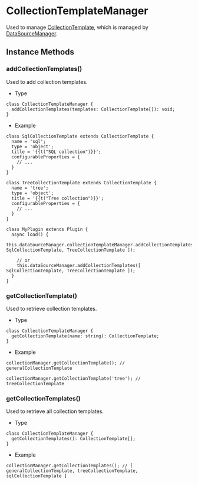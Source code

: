 # CollectionTemplateManager

Used to manage [CollectionTemplate](./collection-template), which is managed by [DataSourceManager](./data-source-manager).

## Instance Methods

### addCollectionTemplates()

Used to add collection templates.

- Type

```tsx | pure
class CollectionTemplateManager {
  addCollectionTemplates(templates: CollectionTemplate[]): void;
}
```

- Example

```tsx | pure
class SqlCollectionTemplate extends CollectionTemplate {
  name = 'sql';
  type = 'object';
  title = '{{t("SQL collection")}}';
  configurableProperties = {
    // ...
  }
}

class TreeCollectionTemplate extends CollectionTemplate {
  name = 'tree';
  type = 'object';
  title = '{{t("Tree collection")}}';
  configurableProperties = {
    // ...
  }
}

class MyPlugin extends Plugin {
  async load() {
    this.dataSourceManager.collectionTemplateManager.addCollectionTemplates([ SqlCollectionTemplate, TreeCollectionTemplate ]);

    // or
    this.dataSourceManager.addCollectionTemplates([ SqlCollectionTemplate, TreeCollectionTemplate ]);
  }
}
```

### getCollectionTemplate()

Used to retrieve collection templates.

- Type

```tsx | pure
class CollectionTemplateManager {
  getCollectionTemplate(name: string): CollectionTemplate;
}
```

- Example

```tsx | pure
collectionManager.getCollectionTemplate(); // generalCollectionTemplate

collectionManager.getCollectionTemplate('tree'); // treeCollectionTemplate
```

### getCollectionTemplates()

Used to retrieve all collection templates.

- Type

```tsx | pure
class CollectionTemplateManager {
  getCollectionTemplates(): CollectionTemplate[];
}
```

- Example

```tsx | pure
collectionManager.getCollectionTemplates(); // [ generalCollectionTemplate, treeCollectionTemplate, sqlCollectionTemplate ]
```
